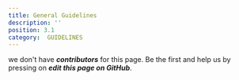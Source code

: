 ```yaml
---
title: General Guidelines
description: ''
position: 3.1
category:  GUIDELINES
---
```


we don't have ***contributors*** for this page. Be the first and help us by pressing on ***edit this page on GitHub***.